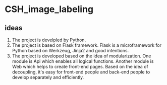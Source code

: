 # CSH_image_labeling

## ideas
1. The project is develpled by Python.
2. The project is based on Flask framework. Flask is a microframework for Python based on Werkzeug, Jinja2 and good intentions.
3. The project is developed based on the idea of modularization. One module is Api which enables all logical functions. Another module is Web which helps to create front-end pages. Based on the idea of decoupling, it's easy for front-end people and back-end people to develop separately and efficiently. 

